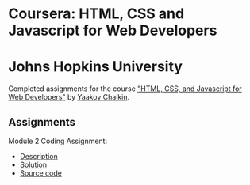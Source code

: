 # Coursera: HTML, CSS and Javascript for Web Developers
# Johns Hopkins University

Completed assignments for the course ["HTML, CSS, and Javascript for Web Developers"](https://www.coursera.org/learn/html-css-javascript-for-web-developers) by [Yaakov Chaikin](https://www.coursera.org/instructor/yaakov-chaikin).

## Assignments
Module 2 Coding Assignment:
- [Description](https://github.com/jhu-ep-coursera/fullstack-course4/blob/master/assignments/assignment2/Assignment-2.md)
- [Solution](https://johnnymzimmer.github.io/html-css-js-coursera/module-2-solution)
- [Source code](./module-2-solution)
